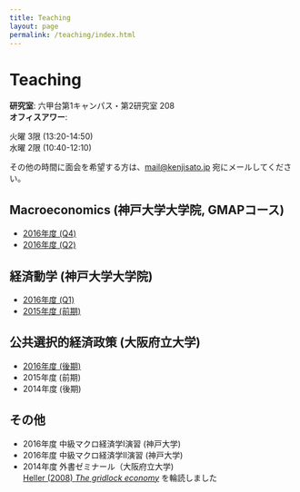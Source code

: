 ```yaml
---
title: Teaching
layout: page
permalink: /teaching/index.html
---
```

# Teaching

**研究室**: 六甲台第1キャンパス・第2研究室 208<br>
**オフィスアワー**:

火曜 3限 (13:20-14:50)<br>
水曜 2限 (10:40-12:10)<br>

その他の時間に面会を希望する方は、mail@kenjisato.jp 宛にメールしてください。


## Macroeconomics (神戸大学大学院, GMAPコース)

- [2016年度 (Q4)](http://en.kenjisato.jp/teaching/ma/2016Q4/)
- [2016年度 (Q2)](http://en.kenjisato.jp/teaching/ma/2016Q2/)

## 経済動学 (神戸大学大学院)

- [2016年度 (Q1)](ed/2016)
- [2015年度 (前期)](ed/2015)


## 公共選択的経済政策 (大阪府立大学)

- [2016年度 (後期)](pc/2016)
- 2015年度 (前期)
- 2014年度 (後期)

## その他

- 2016年度 中級マクロ経済学I演習 (神戸大学)
- 2016年度 中級マクロ経済学II演習 (神戸大学)
- 2014年度 外書ゼミナール（大阪府立大学)<br>
  [Heller (2008) _The gridlock economy_](http://www.amazon.co.jp/Gridlock-Economy-Ownership-Markets-Innovation/dp/0465029167/ref=tmm_hrd_swatch_0?_encoding=UTF8&qid=&sr=) を輪読しました
